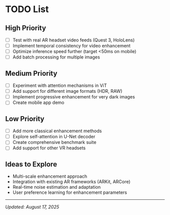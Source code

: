# TODO List

## High Priority
- [ ] Test with real AR headset video feeds (Quest 3, HoloLens)
- [ ] Implement temporal consistency for video enhancement
- [ ] Optimize inference speed further (target <50ms on mobile)
- [ ] Add batch processing for multiple images

## Medium Priority  
- [ ] Experiment with attention mechanisms in ViT
- [ ] Add support for different image formats (HDR, RAW)
- [ ] Implement progressive enhancement for very dark images
- [ ] Create mobile app demo

## Low Priority
- [ ] Add more classical enhancement methods
- [ ] Explore self-attention in U-Net decoder
- [ ] Create comprehensive benchmark suite
- [ ] Add support for other VR headsets

## Ideas to Explore
- Multi-scale enhancement approach
- Integration with existing AR frameworks (ARKit, ARCore)  
- Real-time noise estimation and adaptation
- User preference learning for enhancement parameters

---
*Updated: August 17, 2025*
